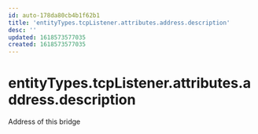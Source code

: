 ```yaml
---
id: auto-178da80cb4b1f62b1
title: 'entityTypes.tcpListener.attributes.address.description'
desc: ''
updated: 1618573577035
created: 1618573577035
---
```

# entityTypes.tcpListener.attributes.address.description

Address of this bridge